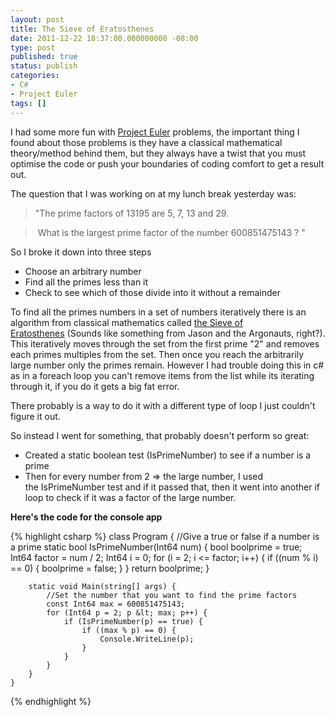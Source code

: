 ```yaml
---
layout: post
title: The Sieve of Eratosthenes
date: 2011-12-22 18:37:00.000000000 -08:00
type: post
published: true
status: publish
categories:
- C#
- Project Euler
tags: []
---
```

<p><span style="font-family:inherit;">I had some more fun with </span><a href="http://projecteuler.net/" target="_blank"><span style="font-family:inherit;">Project Euler</span></a><span style="font-family:inherit;"> problems, the important thing I found about those problems is they have a classical mathematical theory/method behind them, but they always have a twist that you must optimise the code or push your boundaries of coding comfort to get a result out.</span></p>
<p><span style="font-family:inherit;">The question that I was working on at my lunch break yesterday was:</span></p>
<div>
<blockquote class="tr_bq"><p><span style="font-family:inherit;">"The prime factors of 13195 are 5, 7, 13 and 29.</span></p></blockquote>
</div>
<div>
<blockquote class="tr_bq"><p><span style="font-family:inherit;"> What is the largest prime factor of the number 600851475143 ? "</span></p></blockquote>
</div>
<p><span style="font-family:inherit;">So I broke it down into three steps</span></p>
<ul>
<li><span style="font-family:inherit;">Choose an arbitrary number</span></li>
<li><span style="font-family:inherit;">Find all the primes less than it</span></li>
<li><span style="font-family:inherit;">Check to see which of those divide into it without a remainder</span></li>
</ul>
<p>To find all the primes numbers in a set of numbers iteratively there is an algorithm from classical mathematics called <a href="http://en.wikipedia.org/wiki/Sieve_of_Eratosthenes" target="_blank">the Sieve of Eratosthenes</a> (Sounds like something from Jason and the Argonauts, right?). This iteratively moves through the set from the first prime "2" and removes each primes multiples from the set. Then once you reach the arbitrarily large number only the primes remain. However I had trouble doing this in c# as in a foreach loop you can't remove items from the list while its iterating through it, if you do it gets a big fat error.</p>
<p>There probably is a way to do it with a different type of loop I just couldn't figure it out.</p>
<p>So instead I went for something, that probably doesn't perform so great:</p>
<ul>
<li>Created a static boolean test (IsPrimeNumber) to see if a number is a prime</li>
<li>Then for every number from 2 ⇒ the large number, I used the IsPrimeNumber test and if it passed that, then it went into another if loop to check if it was a factor of the large number.</li>
</ul>
<p><strong>Here's the code for the console app</strong></p>

{% highlight csharp %}
 class Program {
        //Give a true or false if a number is a prime
        static bool IsPrimeNumber(Int64 num) {
            bool boolprime = true;
            Int64 factor = num / 2;
            Int64 i = 0;
            for (i = 2; i &lt;= factor; i++) {
                if ((num % i) == 0) {
                    boolprime = false;
                }
            }
            return boolprime;
        }
        
        static void Main(string[] args) {
            //Set the number that you want to find the prime factors
            const Int64 max = 600851475143;
            for (Int64 p = 2; p &lt; max; p++) {
                if (IsPrimeNumber(p) == true) {
                    if ((max % p) == 0) {
                        Console.WriteLine(p);
                    }
                }
            }
        }
    }
{% endhighlight %}
